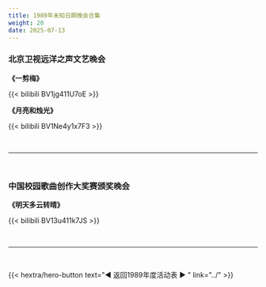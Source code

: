 ```yaml
---
title: 1989年未知日期晚会合集
weight: 20
date: 2025-07-13
---
```


### 北京卫视远洋之声文艺晚会

**《一剪梅》**

{{< bilibili BV1jg411U7oE >}}

**《月亮和烛光》**

{{< bilibili BV1Ne4y1x7F3 >}}

<br>
<hr>
<br>

### 中国校园歌曲创作大奖赛颁奖晚会

**《明天多云转晴》**

{{< bilibili BV13u411k7JS >}}

<br>
<hr>
<br>

{{< hextra/hero-button text="◀ 返回1989年度活动表 ▶ " link="../" >}}
